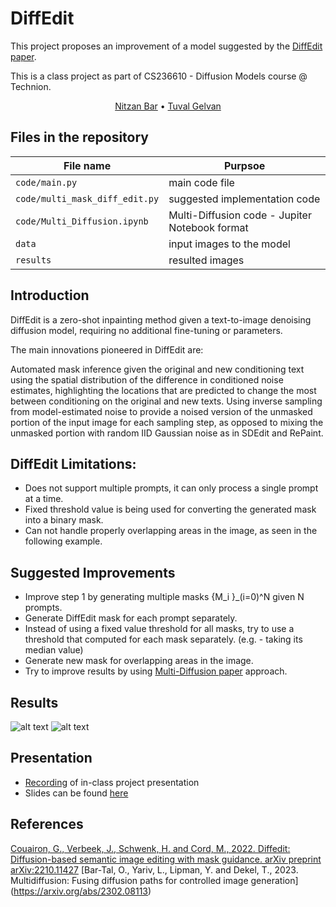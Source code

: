# DiffEdit

This project proposes an improvement of a model suggested by the [DiffEdit paper](https://arxiv.org/pdf/2210.11427.pdf).

This is a class project as part of CS236610 - Diffusion Models course @ Technion.  

<p align="center">
    <a href="https://www.linkedin.com/in/nitzan-bar-9ab896146/">Nitzan Bar</a>  •  
    <a href="(https://www.linkedin.com/in/tuval-gelvan-ab87b4136/)">Tuval Gelvan</a>
</p>


## Files in the repository
|File name         | Purpsoe |
|----------------------|------|
|`code/main.py`| main code file|
|`code/multi_mask_diff_edit.py`| suggested implementation code|
|`code/Multi_Diffusion.ipynb`|  Multi-Diffusion code - Jupiter Notebook format|
|`data`|  input images to the model|
|`results`|  resulted images|


## Introduction
DiffEdit is a zero-shot inpainting method given a text-to-image denoising diffusion model, requiring no additional fine-tuning or parameters.

The main innovations pioneered in DiffEdit are:

Automated mask inference given the original and new conditioning text using the spatial distribution of the difference in conditioned noise estimates, highlighting the locations that are predicted to change the most between conditioning on the original and new texts.
Using inverse sampling from model-estimated noise to provide a noised version of the unmasked portion of the input image for each sampling step, as opposed to mixing the unmasked portion with random IID Gaussian noise as in SDEdit and RePaint.

## DiffEdit Limitations:​
- Does not support multiple prompts, it can only process a single prompt at a time.​
- Fixed threshold value is being used for converting the generated mask into a binary mask.​
- Can not handle properly overlapping areas in the image, as seen in the following example.​
​
## Suggested Improvements
- Improve step 1 by generating multiple masks {M_i }_(i=0)^N given N prompts.
- Generate DiffEdit mask for each prompt separately.
- Instead of using a fixed value threshold for all masks, try to use a threshold that computed for each mask separately. (e.g. - taking its median value)
- Generate new mask for overlapping areas in the image.
- Try to improve results by using [Multi-Diffusion paper](https://arxiv.org/abs/2302.08113) approach.

## Results

![alt text](https://github.com/NitzanShitrit/EEGClassification/blob/main/images/graphs.PNG)
![alt text](https://github.com/NitzanShitrit/EEGClassification/blob/main/images/table.PNG)


## Presentation
- [Recording]([https://youtu.be/V5hxXmG1A9U](https://www.youtube.com/watch?v=zgE8nUYU-ng&t=3592s)) of in-class project presentation
- Slides can be found [here]()

## References
[Couairon, G., Verbeek, J., Schwenk, H. and Cord, M., 2022. Diffedit: Diffusion-based semantic image editing with mask guidance. arXiv preprint arXiv:2210.11427](https://arxiv.org/pdf/2210.11427.pdf)
[Bar-Tal, O., Yariv, L., Lipman, Y. and Dekel, T., 2023. Multidiffusion: Fusing diffusion paths for controlled image generation] (https://arxiv.org/abs/2302.08113)
